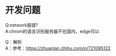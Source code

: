 # 开发问题
Q:network报错?<br>
A:chrom的语言识别服务器不在国内，edge可以

Q：解析<br>
A：参考：https://zhuanlan.zhihu.com/p/721095122
